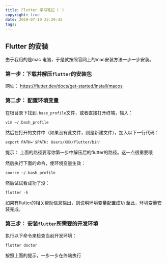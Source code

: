 ```yaml
---
title: Flutter 学习笔记（一）
copyright: true
date: 2019-07-10 22:29:43
tags:
---
```


## Flutter 的安装
由于我用的是mac 电脑，于是就按照官网上的mac安装方法一步一步安装。

### 第一步：下载并解压`flutter`的安装包
网址： https://flutter.dev/docs/get-started/install/macos

### 第二步： 配置环境变量
在根目录下找到`.base_profile`文件，或者直接打开终端，输入：
```shell
vim ~/.bash_profile
``` 
然后在打开的文件中（如果没有此文件，则是新建文件），加入以下一行代码：
```code
export PATH='$PATH: Users/XXX/flutter/bin'
```
提示： 上面的路径要写你第一步中解压后的flutter的路径。这一点很重要哦

然后执行下面的命令，使环境变量生效：
```shell
source ~/.bash_profile
```
然后试试看成功了没：
```shell
flutter -h
```
如果有flutter的相关帮助信息输出，则说明环境变量配置成功
至此，环境变量安装完成。

### 第三步： 安装`flutter`所需要的开发环境
执行以下命令来检查当前开发环境：
```shell
flutter doctor
```
按照上面的提示，一步一步在终端执行
